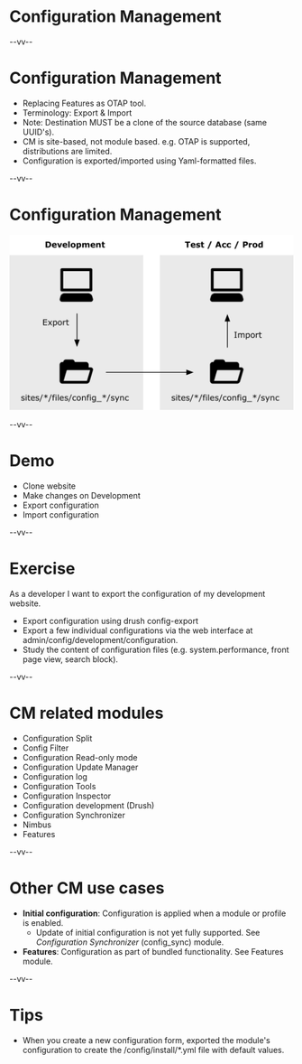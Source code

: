 # Configuration Management

--vv--

# Configuration Management
- Replacing Features as OTAP tool.
- Terminology: Export & Import
- Note: Destination MUST be a clone of the source database (same UUID's).
- CM is site-based, not module based. e.g. OTAP is supported, distributions are limited.
- Configuration is exported/imported using Yaml-formatted files.

--vv--

# Configuration Management

![Configuration deployment schema](lesson-4/slides/images/configuration-deployment-diagram.png) <!-- .element: style="width: 80%;" -->

--vv--

# Demo
- Clone website
- Make changes on Development
- Export configuration
- Import configuration

--vv--

# Exercise
As a developer I want to export the configuration of my development website.

- Export configuration using drush config-export
- Export a few individual configurations via the web interface at admin/config/development/configuration.
- Study the content of configuration files (e.g. system.performance, front page view, search block).

--vv--

# CM related modules
- Configuration Split
- Config Filter
- Configuration Read-only mode
- Configuration Update Manager
- Configuration log
- Configuration Tools
- Configuration Inspector
- Configuration development (Drush)
- Configuration Synchronizer
- Nimbus
- Features

--vv--

# Other CM use cases
- **Initial configuration**: Configuration is applied when a module or profile is enabled.
  - Update of initial configuration is not yet fully supported. See _Configuration Synchronizer_ (config_sync) module.
- **Features**: Configuration as part of bundled functionality. See Features module.

--vv--

# Tips
- When you create a new configuration form, exported the module's configuration to create the /config/install/*.yml file with default values.
